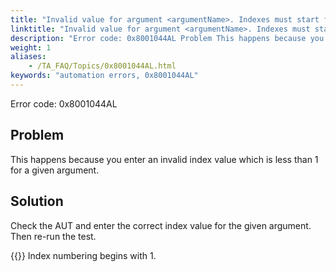 ```yaml
--- 
title: "Invalid value for argument <argumentName>. Indexes must start from 1."
linktitle: "Invalid value for argument <argumentName>. Indexes must start from 1."
description: "Error code: 0x8001044AL Problem This happens because you enter an invalid index value which is less than 1 for a given argument. Solution Check the AUT and enter the correct index value for the given ..."
weight: 1
aliases: 
    - /TA_FAQ/Topics/0x8001044AL.html
keywords: "automation errors, 0x8001044AL"
---
```


Error code: 0x8001044AL

## Problem

This happens because you enter an invalid index value which is less than 1 for a given argument.

## Solution

Check the AUT and enter the correct index value for the given argument. Then re-run the test.

{{<note>}} Index numbering begins with 1.



